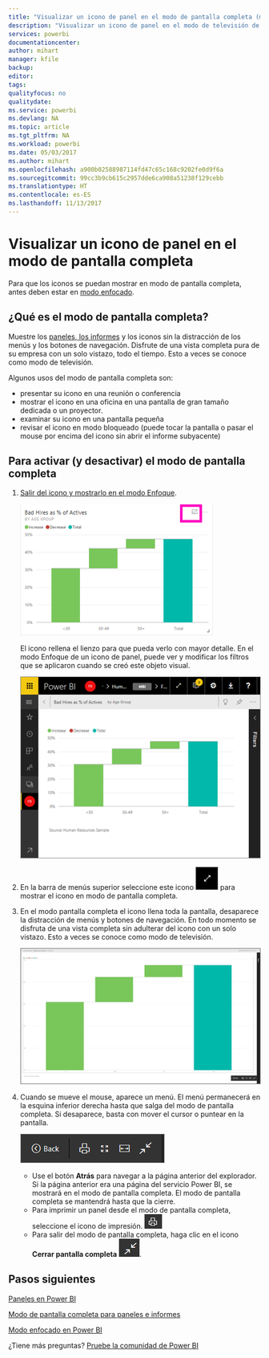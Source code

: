 ```yaml
---
title: "Visualizar un icono de panel en el modo de pantalla completa (modo de televisión)"
description: "Visualizar un icono de panel en el modo de televisión de pantalla completa"
services: powerbi
documentationcenter: 
author: mihart
manager: kfile
backup: 
editor: 
tags: 
qualityfocus: no
qualitydate: 
ms.service: powerbi
ms.devlang: NA
ms.topic: article
ms.tgt_pltfrm: NA
ms.workload: powerbi
ms.date: 05/03/2017
ms.author: mihart
ms.openlocfilehash: a900b02588987114fd47c65c168c9202fe0d9f6a
ms.sourcegitcommit: 99cc3b9cb615c2957dde6ca908a51238f129cebb
ms.translationtype: HT
ms.contentlocale: es-ES
ms.lasthandoff: 11/13/2017
---
```

# <a name="display-a-dashboard-tile-in-full-screen-mode"></a>Visualizar un icono de panel en el modo de pantalla completa
Para que los iconos se puedan mostrar en modo de pantalla completa, antes deben estar en [modo enfocado](service-focus-mode.md).

## <a name="what-is-full-screen-mode"></a>¿Qué es el modo de pantalla completa?
Muestre los [paneles, los informes](service-fullscreen-mode.md) y los iconos sin la distracción de los menús y los botones de navegación.  Disfrute de una vista completa pura de su empresa con un solo vistazo, todo el tiempo. Esto a veces se conoce como modo de televisión.

Algunos usos del modo de pantalla completa son:

* presentar su icono en una reunión o conferencia
* mostrar el icono en una oficina en una pantalla de gran tamaño dedicada o un proyector.
* examinar su icono en una pantalla pequeña
* revisar el icono en modo bloqueado (puede tocar la pantalla o pasar el mouse por encima del icono sin abrir el informe subyacente)

## <a name="to-turn-full-screen-mode-on-and-off"></a>Para activar (y desactivar) el modo de pantalla completa
1. [Salir del icono y mostrarlo en el modo Enfoque](service-focus-mode.md).
   
    ![](media/service-tile-fullscreen-mode/power-bi-focus.png)
   
    El icono rellena el lienzo para que pueda verlo con mayor detalle. En el modo Enfoque de un icono de panel, puede ver y modificar los filtros que se aplicaron cuando se creó este objeto visual.
   
    ![](media/service-tile-fullscreen-mode/power-bi-focus3.png)
2. En la barra de menús superior seleccione este icono ![](media/service-tile-fullscreen-mode/powerbi-full-screen-icon.png) para mostrar el icono en modo de pantalla completa.
3. En el modo pantalla completa el icono llena toda la pantalla, desaparece la distracción de menús y botones de navegación.  En todo momento se disfruta de una vista completa sin adulterar del icono con un solo vistazo. Esto a veces se conoce como modo de televisión.
   
   ![](media/service-tile-fullscreen-mode/power-bi-fullscreen.png)
4. Cuando se mueve el mouse, aparece un menú. El menú permanecerá en la esquina inferior derecha hasta que salga del modo de pantalla completa. Si desaparece, basta con mover el cursor o puntear en la pantalla.
   
    ![](media/service-tile-fullscreen-mode/power-bi-menu.png)
   
   * Use el botón **Atrás** para navegar a la página anterior del explorador. Si la página anterior era una página del servicio Power BI, se mostrará en el modo de pantalla completa.  El modo de pantalla completa se mantendrá hasta que la cierre.
   * Para imprimir un panel desde el modo de pantalla completa, seleccione el icono de impresión.
     ![](media/service-tile-fullscreen-mode/print-icon.png)
   * Para salir del modo de pantalla completa, haga clic en el icono **Cerrar pantalla completa** ![](media/service-tile-fullscreen-mode/power-bi-close-full-screen.png).

## <a name="next-steps"></a>Pasos siguientes
[Paneles en Power BI](service-dashboards.md)

[Modo de pantalla completa para paneles e informes](service-fullscreen-mode.md)

[Modo enfocado en Power BI](service-focus-mode.md)

¿Tiene más preguntas? [Pruebe la comunidad de Power BI](http://community.powerbi.com/)

